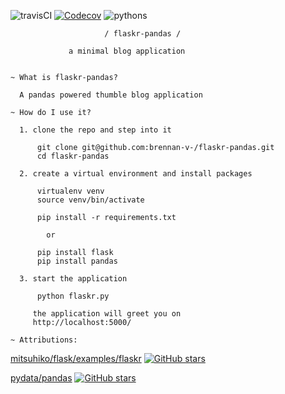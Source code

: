 ![travisCI](https://travis-ci.org/brennan-v-/flaskr-pandas.svg) [![Codecov](https://img.shields.io/codecov/c/github/brennan-v-/flaskr-pandas.svg)](https://codecov.io/github/brennan-v-/flaskr-pandas?branch=master)
 ![pythons](https://img.shields.io/badge/python-2.7%2C%203.3%2C%203.4%2C%203.5%2C%203.5--dev-blue.svg)

                         / flaskr-pandas /

                 a minimal blog application


    ~ What is flaskr-pandas?

      A pandas powered thumble blog application

    ~ How do I use it?

      1. clone the repo and step into it

          git clone git@github.com:brennan-v-/flaskr-pandas.git
          cd flaskr-pandas

      2. create a virtual environment and install packages

          virtualenv venv
          source venv/bin/activate

          pip install -r requirements.txt

            or
            
          pip install flask
          pip install pandas

      3. start the application

          python flaskr.py

         the application will greet you on
         http://localhost:5000/

    ~ Attributions:

[mitsuhiko/flask/examples/flaskr](https://github.com/mitsuhiko/flask/tree/master/examples/flaskr/) [![GitHub stars](https://img.shields.io/github/stars/badges/shields.svg?style=social&label=Star)](https://github.com/mitsuhiko/flask)
      
[pydata/pandas](https://github.com/pydata/pandas) [![GitHub stars](https://img.shields.io/github/stars/badges/shields.svg?style=social&label=Star)](https://github.com/pydata/pandas)
